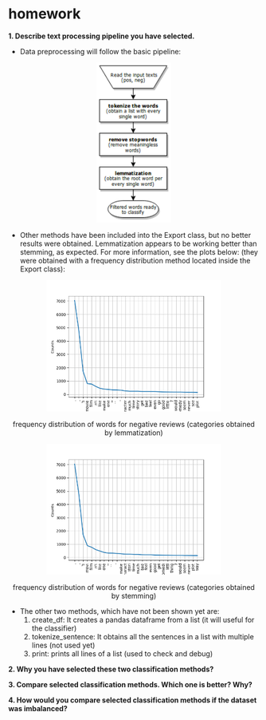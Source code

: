 # homework


**1. Describe text processing pipeline you have selected.**
- Data preprocessing will follow the basic pipeline:

<p align="center">
  <img src="readme_img/Untitled Diagram.png" width="150" title="hover text">
</p>

- Other methods have been included into the Export class, but no better results were obtained. Lemmatization appears to be working better than stemming, as expected. For more information, see the plots below: (they were obtained with a frequency distribution method located inside the Export class):

<p align="center">
  <img src="distribution_plots/negative_reviews_dis_lemmatization.png" width="350" title="hover text">
  <p align="center"> frequency distribution of words for negative reviews (categories obtained by lemmatization)</p>
</p>


<p align="center">
  <img src="distribution_plots/negative_reviews_dis_stemming.png" width="350" title="hover text">
  <p align="center"> frequency distribution of words for negative reviews (categories obtained by stemming)</p>
</p>

- The other two methods, which have not been shown yet are: 
   1. create_df: It creates a pandas dataframe from a list (it will useful for the classifier)
   2. tokenize_sentence: It obtains all the sentences in a list with multiple lines (not used yet)
   3. print: prints all lines of a list (used to check and debug)

**2. Why you have selected these two classification methods?**

**3. Compare selected classification methods. Which one is better? Why?**

**4. How would you compare selected classification methods if the dataset was imbalanced?**
